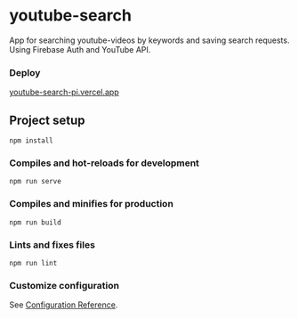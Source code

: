 # youtube-search

App for searching youtube-videos by keywords and saving search requests.\
Using Firebase Auth and YouTube API.

### Deploy

[youtube-search-pi.vercel.app](https://youtube-search-pi.vercel.app/)

## Project setup
```
npm install
```

### Compiles and hot-reloads for development
```
npm run serve
```

### Compiles and minifies for production
```
npm run build
```

### Lints and fixes files
```
npm run lint
```

### Customize configuration
See [Configuration Reference](https://cli.vuejs.org/config/).
